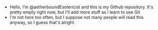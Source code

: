 - Hello, I’m @aetherboundEsotericist and this is my Github repository. It's pretty empty right now, but I'll add more stuff as I learn to use Git
- I'm not here too often, but I suppose not many people will read this anyway, so I guess that's alright.

<!---
aetherboundEsotericist/aetherboundEsotericist is a ✨ special ✨ repository because its `README.md` (this file) appears on your GitHub profile.
You can click the Preview link to take a look at your changes.
--->

